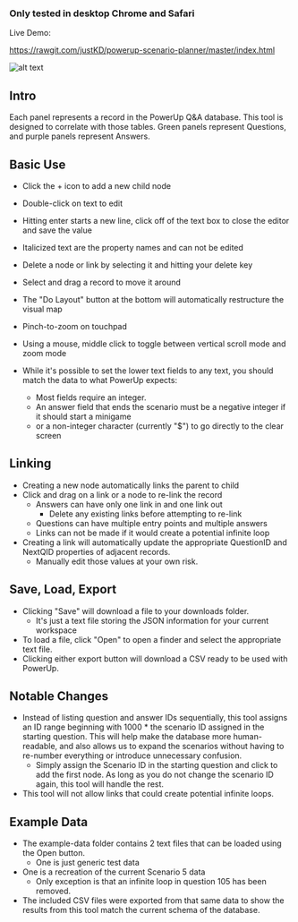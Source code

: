 ### Only tested in desktop Chrome and Safari

Live Demo:

https://rawgit.com/justKD/powerup-scenario-planner/master/index.html


![alt text](https://raw.githubusercontent.com/justKD/powerup-scenario-planner/master/example.png)

## Intro

Each panel represents a record in the PowerUp Q&A database. This tool is 
designed to correlate with those tables. Green panels represent Questions,
and purple panels represent Answers.

## Basic Use

- Click the + icon to add a new child node
- Double-click on text to edit
- Hitting enter starts a new line, click off of the text box to close the editor and save the value
- Italicized text are the property names and can not be edited 
- Delete a node or link by selecting it and hitting your delete key
- Select and drag a record to move it around
- The "Do Layout" button at the bottom will automatically restructure the visual map
- Pinch-to-zoom on touchpad
- Using a mouse, middle click to toggle between vertical scroll mode and zoom mode

- While it's possible to set the lower text fields to any text, you should match the data to what PowerUp expects:
    - Most fields require an integer.
    - An answer field that ends the scenario must be a negative integer if it should start a minigame
    - or a non-integer character (currently "$") to go directly to the clear screen

## Linking

- Creating a new node automatically links the parent to child
- Click and drag on a link or a node to re-link the record
    - Answers can have only one link in and one link out
        - Delete any existing links before attempting to re-link
    - Questions can have multiple entry points and multiple answers
    - Links can not be made if it would create a potential infinite loop
- Creating a link will automatically update the appropriate QuestionID and NextQID 
properties of adjacent records.
    - Manually edit those values at your own risk.

## Save, Load, Export

- Clicking "Save" will download a file to your downloads folder.
    - It's just a text file storing the JSON information for your current workspace
- To load a file, click "Open" to open a finder and select the appropriate text file.
- Clicking either export button will download a CSV ready to be used with PowerUp.

## Notable Changes

- Instead of listing question and answer IDs sequentially, this tool assigns an ID range beginning with 1000 * the scenario ID assigned in the starting question. This will help make the database more human-readable, and also allows us to expand the scenarios without having to re-number everything or introduce unnecessary confusion.
    - Simply assign the Scenario ID in the starting question and click to add the first node. As long as you do not change the scenario ID again, this tool will handle the rest.
- This tool will not allow links that could create potential infinite loops.

## Example Data

- The example-data folder contains 2 text files that can be loaded using the Open button.
    - One is just generic test data
- One is a recreation of the current Scenario 5 data
    - Only exception is that an infinite loop in question 105 has been removed.
- The included CSV files were exported from that same data to show the results from this tool match the current schema of the database.